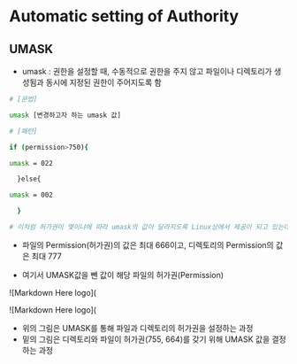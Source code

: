# Automatic setting of Authority

## UMASK

- umask : 권한을 설정할 때, 수동적으로 권한을 주지 않고 파일이나 디렉토리가 생성됨과 동시에 지정된 권한이 주어지도록 함

```sh
# [문법]

umask [변경하고자 하는 umask 값]

# [패턴]

if (permission>750){

umask = 022

  }else{

umask = 002

  }

# 이처럼 허가권이 몇이냐에 따라 umask의 값이 달라지도록 Linux상에서 제공이 되고 있는데, 이는 반대로 생각하면 umask값에 따라 파일이나 디렉토리의 허가권이 달라지도록 제공되고 있다는 것을 의미하기도 한다.
```
- 파일의 Permission(허가권)의 값은 최대 666이고, 디렉토리의 Permission의 값은 최대 777 

- 여기서 UMASK값을 뺀 값이 해당 파일의 허가권(Permission)

![Markdown Here logo](

![Markdown Here logo](

- 위의 그림은 UMASK를 통해 파일과 디렉토리의 허가권을 설정하는 과정
- 밑의 그림은 디렉토리와 파일이 허가권(755, 664)를 갖기 위해 UMASK 값을 결정하는 과정
